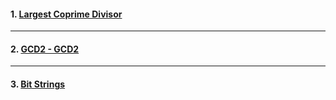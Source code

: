 #### 1. [ Largest Coprime Divisor ](https://www.interviewbit.com/problems/largest-coprime-divisor/)

---

#### 2. [ GCD2 - GCD2 ](https://www.spoj.com/problems/GCD2/)

---

#### 3. [ Bit Strings ](https://cses.fi/problemset/task/1617)
